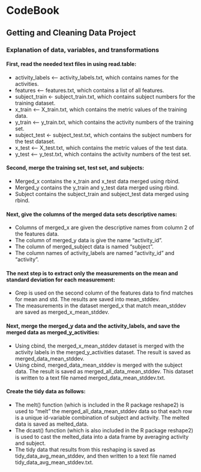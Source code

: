 # CodeBook
## Getting and Cleaning Data Project

### Explanation of data, variables, and transformations 

#### First, read the needed text files in using read.table:
* activity_labels <— activity_labels.txt, which contains names for the activities.
* features <— features.txt, which contains a list of all features.
* subject_train <- subject_train.txt, which contains subject numbers for the training dataset.
* x_train <— X_train.txt, which contains the metric values of the training data.
* y_train <— y_train.txt, which contains the activity numbers of the training set.
* subject_test <- subject_test.txt, which contains the subject numbers for the test dataset.
* x_test <— X_test.txt, which contains the metric values of the test data.
* y_test <— y_test.txt, which contains the activity numbers of the test set.

#### Second, merge the training set, test set, and subjects:
* Merged_x contains the x_train and x_test data merged using rbind.
* Merged_y contains the y_train and y_test data merged using rbind.
* Subject contains the subject_train and subject_test data merged using rbind.

#### Next, give the columns of the merged data sets descriptive names:
* Columns of merged_x are given the descriptive names from column 2 of the features data.
* The column of merged_y data is give the name “activity_id”.
* The column of merged_subject data is named “subject”.
* The column names of activity_labels are named “activity_id” and “activity”.

#### The next step is to extract only the measurements on the mean and standard deviation for each measurement: 
* Grep is used on the second column of the features data to find matches for mean and std. The results are saved into mean_stddev.  
* The measurements in the dataset merged_x that match mean_stddev are saved as merged_x_mean_stddev.

#### Next, merge the merged_y data and the activity_labels, and save the merged data as merged_y_activities: 
* Using cbind, the merged_x_mean_stddev dataset is merged with the activity labels in the merged_y_activities dataset. The result is saved as merged_data_mean_stddev.  
* Using cbind, merged_data_mean_stddev is merged with the subject data. The result is saved as merged_all_data_mean_stddev.  This dataset is written to a text file named merged_data_mean_stddev.txt.

#### Create the tidy data as follows:  
* The melt() function (which is included in the R package reshape2) is used to “melt” the merged_all_data_mean_stddev data so that each row is a unique id-variable combination of subject and activity. The melted data is saved as melted_data.  
* The dcast() function (which is also included in the R package reshape2) is used to cast the melted_data into a data frame by averaging activity and subject.  
* The tidy data that results from this reshaping is saved as tidy_data_avg_mean_stddev, and then written to a text file named tidy_data_avg_mean_stddev.txt.





